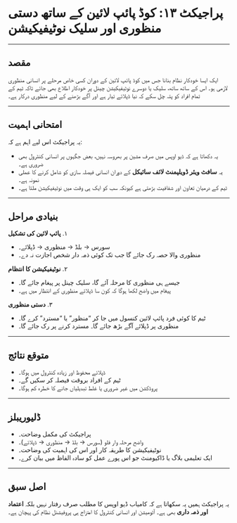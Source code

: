 # پراجیکٹ ١٣: کوڈ پائپ لائین کے ساتھ دستی منظوری اور سلیک نوٹیفیکیشن  

---

## مقصد  
ایک ایسا خودکار نظام بنانا جس میں کوڈ پائپ لائین کے دوران کسی خاص مرحلے پر انسانی منظوری لازمی ہو۔ اس کے ساتھ ساتھ، سلیک یا دوسرے نوٹیفیکیشن چینل پر خودکار اطلاع بھی جائے تاکہ ٹیم کے تمام افراد کو پتہ چل سکے کہ نیا ڈپلائے تیار ہے اور آگے بڑھنے کے لیے منظوری درکار ہے۔  

---

## امتحانی اہمیت  
یہ پراجیکٹ اس لیے اہم ہے کہ:  
- یہ دکھاتا ہے کہ ڈیو اوپس میں صرف مشین پر بھروسہ نہیں، بعض جگہوں پر انسانی کنٹرول بھی ضروری ہے۔  
- یہ **سافٹ ویئر ڈویلپمنٹ لائف سائیکل** کے دوران انسانی فیصلہ سازی کو شامل کرنے کا عملی نمونہ ہے۔  
- ٹیم کے درمیان تعاون اور شفافیت بڑھتی ہے کیونکہ سب کو ایک ہی وقت میں نوٹیفیکیشن ملتا ہے۔  

---

## بنیادی مراحل  
١. **پائپ لائین کی تشکیل**  
   - سورس → بلڈ → منظوری → ڈپلائے۔  
   - منظوری والا حصہ رک جائے گا جب تک کوئی ذمہ دار شخص اجازت نہ دے۔  

٢. **نوٹیفیکیشن کا انتظام**  
   - جیسے ہی منظوری کا مرحلہ آئے گا، سلیک چینل پر پیغام جائے گا۔  
   - پیغام میں واضح لکھا ہوگا کہ کون سا ڈپلائے منظوری کے انتظار میں ہے۔  

٣. **دستی منظوری**  
   - ٹیم کا کوئی فرد پائپ لائین کنسول میں جا کر “منظور” یا “مسترد” کرے گا۔  
   - منظوری پر ڈپلائے آگے بڑھ جائے گا۔ مسترد کرنے پر رک جائے گا۔  

---

## متوقع نتائج  
- ڈپلائے محفوظ اور زیادہ کنٹرول میں ہوگا۔  
- ٹیم کے افراد بروقت فیصلہ کر سکیں گے۔  
- پروڈکشن میں غیر ضروری یا غلط تبدیلیاں جانے کا خطرہ کم ہوگا۔  

---

## ڈلیوریبلز  
- پراجیکٹ کی مکمل وضاحت۔  
- واضح مرحلہ وار فلو (سورس → بلڈ → منظوری → ڈپلائے)۔  
- نوٹیفیکیشن کا طریقہ کار اور اس کی اہمیت کی وضاحت۔  
- ایک تعلیمی بلاگ یا ڈاکیومنٹ جو اس پورے عمل کو سادہ الفاظ میں بیان کرے۔  

---

## اصل سبق  
یہ پراجیکٹ ہمیں یہ سکھاتا ہے کہ کامیاب ڈیو اوپس کا مطلب صرف رفتار نہیں بلکہ **اعتماد اور ذمہ داری** بھی ہے۔ آٹومیشن اور انسانی کنٹرول کا امتزاج ہی پروفیشنل نظام کی پہچان ہے۔  
